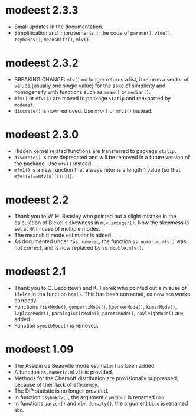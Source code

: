 # modeest 2.3.3

* Small updates in the documentation. 
* Simplification and improvements in the code of `parzen()`, `vieu()`, 
`tsybakov()`, `meanshift()`, `mlv()`. 


# modeest 2.3.2

* BREAKING CHANGE: `mlv()` no longer returns a list, it returns a vector of 
values (usually one single value) for the sake of simplicity and homogeneity 
with functions such as `mean()` or `median()`. 
* `mfv()` or `mfv1()` are moved to package `statip` and reexported by `modeest`.
* `discrete()` is now removed. Use `mfv()` or `mfv1()` instead. 


# modeest 2.3.0 

* Hidden kernel related functions are transferred to package `statip`. 
* `discrete()` is now deprecated and will be removed in a future version of the 
package. Use `mfv()` instead. 
* `mfv1()` is a new function that always returns a length 1 value (so that `mfv1(x)==mfv(x)[[1L]]`). 


# modeest 2.2

* Thank you to W. H. Beasley who pointed out a slight mistake in the 
calculation of Bickel's skewness in `mlv.integer()`. Now the skewness is set at 
`NA` in case of multiple modes. 
* The meanshift mode estimator is added. 
* As documented under `?as.numeric`, the function `as.numeric.mlv()` was not 
correct, and is now replaced by `as.double.mlv()`. 


# modeest 2.1

* Thank you to C. Lepoittevin and K. Fijorek who pointed out a misuse of 
`ifelse` in the function `hsm()`. This has been corrected, so now `hsm` works 
correctly. 
* Functions `fiskMode()`, `gompertzMode()`, `koenkerMode()`, `kumarMode()`, 
`laplaceMode()`, `paralogisticMode()`, `paretoMode()`, `rayleighMode()` are 
added. 
* Function `symstbMode()` is removed. 


# modeest 1.09

* The Asselin de Beauville mode estimator has been added. 
* A function `as.numeric.mlv()` is provided. 
* Methods for the Chernoff distribution are provisionally suppressed, because 
of their lack of efficiency. 
* The DIP statistic is no longer provided. 
* In function `tsybakov()`, the argument `djeddour` is renamed `dmp`. 
* In functions `parzen()` and `mlv.density()`, the argument `biau` is renamed `abc`. 
